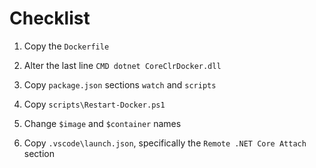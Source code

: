 # Checklist

1. Copy the `Dockerfile`

2. Alter the last line `CMD dotnet CoreClrDocker.dll`

3. Copy `package.json` sections `watch` and `scripts`

4. Copy `scripts\Restart-Docker.ps1`

5. Change `$image` and `$container` names

6. Copy `.vscode\launch.json`, specifically the `Remote .NET Core Attach` section

